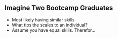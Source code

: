 ## Imagine Two Bootcamp Graduates

- Most likely having similar skills
- What tips the scales to an individual?
- Assume you have equal skills. Therefor...
